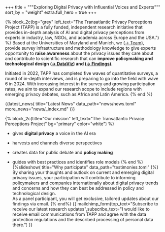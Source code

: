 +++
title = """Exploring <span class="block md:inline"> Digital Privacy <span class="block md:inline"><span class='test' data-words='Challenges,Attitudes,Perceptions,Trends,Issues' data-shuffle='true'></span>
with Influential <span class="block md:inline">Voices and <span class="block md:inline">Experts"""
sort_by = "weight"
extra.full_hero = true
+++

{% block_2c(bg="grey" left_text="The Transatlantic Privacy Perceptions Project (TAPP) is a fully funded, independent research initiative that provides in-depth analysis of AI and digital privacy perceptions from experts in industry, law, NGOs, and academia across Europe and the USA.") %}
 Based at the Universities of Maryland and Munich, we ([→ Team](@/people/index.md)), provide survey infrastructure and methodology knowledge to give experts opportunity to __raise awareness__ about the privacy issues they care about and contribute to scientific research that can __improve policymaking and technological design ([→ DataViz](@/results/index.md)) and ([→ Findings](@/findings/index.md))__.
  

Initiated in 2022, TAPP has completed five waves of quantitative surveys, a round of in-depth interviews, and is preparing to go into the field with wave 6 in 2024. With increasing interest in the survey and growing participation rates, we aim to expand our research scope to include regions with emerging privacy debates, such as Africa and Latin America. 
{% end %}

{{latest_news(
title="Latest News"
   data_path="news/news.toml"
    more_news="news/_index.md"
)}}

{% block_2c(title="Our mission" left_text="The Transatlantic Privacy Perceptions Project" bg="primary" color="white") %}
- gives **digital privacy** a voice in the AI era
 
- harvests and channels diverse perspectives

- creates data for public debate and __policy making__

- guides with best practices and identifies role models
{% end %}
{%slideshow(
title="Why participate"
   data_path="testimonies.toml"
)%}
By sharing your thoughts and outlook on current and emerging digital privacy issues, your participation will contribute to informing policymakers and companies internationally about digital privacy trends and concerns and how they can best be addressed in policy and technological design.\
As a panel participant, you will get exclusive, tailored updates about our findings via email.
{% end%}
{{ 
mailchimp_form(top_text="Subscribe to receive our latest research updates",subscribe_text="I would like to receive email communications from TAPP and agree with the data protection regulations and the described processing of personal data there.")
}}
